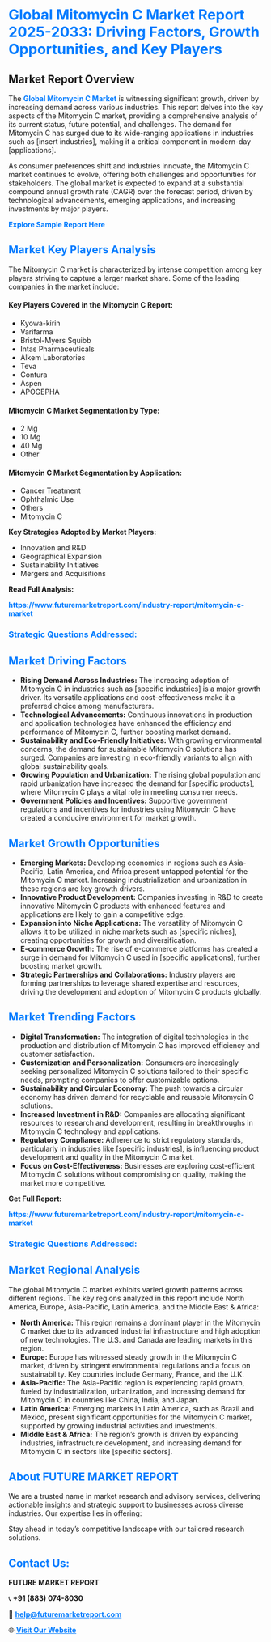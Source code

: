 <h1 style="color: #007BFF;">Global Mitomycin C Market Report 2025-2033: Driving Factors, Growth Opportunities, and Key Players</h1>

<section id="overview">
<h2>Market Report Overview</h2>
<p>The <a href="https://www.futuremarketreport.com/industry-report/mitomycin-c-market" style="color: #007BFF; text-decoration: none;"><strong>Global Mitomycin C Market</strong></a> is witnessing significant growth, driven by increasing demand across various industries. This report delves into the key aspects of the Mitomycin C market, providing a comprehensive analysis of its current status, future potential, and challenges. The demand for Mitomycin C has surged due to its wide-ranging applications in industries such as [insert industries], making it a critical component in modern-day [applications].</p>
<p>As consumer preferences shift and industries innovate, the Mitomycin C market continues to evolve, offering both challenges and opportunities for stakeholders. The global market is expected to expand at a substantial compound annual growth rate (CAGR) over the forecast period, driven by technological advancements, emerging applications, and increasing investments by major players.</p>
</section>

<section id="overview">
<p><a href="https://www.futuremarketreport.com/request-sample/reportId=121819" style="color: #007BFF; text-decoration: none;"><strong>Explore Sample Report Here</strong></a></p>
</section>

<section id="key-players">
<h2 style="color: #007BFF;">Market Key Players Analysis</h2>
<p>The Mitomycin C market is characterized by intense competition among key players striving to capture a larger market share. Some of the leading companies in the market include:</p>
<h4>Key Players Covered in the Mitomycin C Report:</h4>
<ul><li>Kyowa-kirin</li><li>Varifarma</li><li>Bristol-Myers Squibb</li><li>Intas Pharmaceuticals</li><li>Alkem Laboratories</li><li>Teva</li><li>Contura</li><li>Aspen</li><li>APOGEPHA</li></ul>
<h4>Mitomycin C Market Segmentation by Type:</h4>
<ul><li>2 Mg</li><li>10 Mg</li><li>40 Mg</li><li>Other</li></ul>

<h4>Mitomycin C Market Segmentation by Application:</h4>
<ul><li>Cancer Treatment</li><li>Ophthalmic Use</li><li>Others</li><li>Mitomycin C</li></ul>
<p><strong>Key Strategies Adopted by Market Players:</strong></p>
<ul>
<li>Innovation and R&D</li>
<li>Geographical Expansion</li>
<li>Sustainability Initiatives</li>
<li>Mergers and Acquisitions</li>
</ul>
</section>

<section>
<p><strong>Read Full Analysis: </strong></p><a href="https://www.futuremarketreport.com/industry-report/mitomycin-c-market" style="color: #007BFF; text-decoration: none;"><strong>https://www.futuremarketreport.com/industry-report/mitomycin-c-market</strong></a>
<h3 style="color: #007BFF;">Strategic Questions Addressed:</h3>
</section>

<section id="driving-factors">
<h2 style="color: #007BFF;">Market Driving Factors</h2>
<ul>
<li><strong>Rising Demand Across Industries:</strong> The increasing adoption of Mitomycin C in industries such as [specific industries] is a major growth driver. Its versatile applications and cost-effectiveness make it a preferred choice among manufacturers.</li>
<li><strong>Technological Advancements:</strong> Continuous innovations in production and application technologies have enhanced the efficiency and performance of Mitomycin C, further boosting market demand.</li>
<li><strong>Sustainability and Eco-Friendly Initiatives:</strong> With growing environmental concerns, the demand for sustainable Mitomycin C solutions has surged. Companies are investing in eco-friendly variants to align with global sustainability goals.</li>
<li><strong>Growing Population and Urbanization:</strong> The rising global population and rapid urbanization have increased the demand for [specific products], where Mitomycin C plays a vital role in meeting consumer needs.</li>
<li><strong>Government Policies and Incentives:</strong> Supportive government regulations and incentives for industries using Mitomycin C have created a conducive environment for market growth.</li>
</ul>
</section>

<section id="growth-opportunities">
<h2 style="color: #007BFF;">Market Growth Opportunities</h2>
<ul>
<li><strong>Emerging Markets:</strong> Developing economies in regions such as Asia-Pacific, Latin America, and Africa present untapped potential for the Mitomycin C market. Increasing industrialization and urbanization in these regions are key growth drivers.</li>
<li><strong>Innovative Product Development:</strong> Companies investing in R&D to create innovative Mitomycin C products with enhanced features and applications are likely to gain a competitive edge.</li>
<li><strong>Expansion into Niche Applications:</strong> The versatility of Mitomycin C allows it to be utilized in niche markets such as [specific niches], creating opportunities for growth and diversification.</li>
<li><strong>E-commerce Growth:</strong> The rise of e-commerce platforms has created a surge in demand for Mitomycin C used in [specific applications], further boosting market growth.</li>
<li><strong>Strategic Partnerships and Collaborations:</strong> Industry players are forming partnerships to leverage shared expertise and resources, driving the development and adoption of Mitomycin C products globally.</li>
</ul>
</section>

<section id="trending-factors">
<h2 style="color: #007BFF;">Market Trending Factors</h2>
<ul>
<li><strong>Digital Transformation:</strong> The integration of digital technologies in the production and distribution of Mitomycin C has improved efficiency and customer satisfaction.</li>
<li><strong>Customization and Personalization:</strong> Consumers are increasingly seeking personalized Mitomycin C solutions tailored to their specific needs, prompting companies to offer customizable options.</li>
<li><strong>Sustainability and Circular Economy:</strong> The push towards a circular economy has driven demand for recyclable and reusable Mitomycin C solutions.</li>
<li><strong>Increased Investment in R&D:</strong> Companies are allocating significant resources to research and development, resulting in breakthroughs in Mitomycin C technology and applications.</li>
<li><strong>Regulatory Compliance:</strong> Adherence to strict regulatory standards, particularly in industries like [specific industries], is influencing product development and quality in the Mitomycin C market.</li>
<li><strong>Focus on Cost-Effectiveness:</strong> Businesses are exploring cost-efficient Mitomycin C solutions without compromising on quality, making the market more competitive.</li>
</ul>
</section>

<section>
<p><strong>Get Full Report: </strong></p><a href="https://www.futuremarketreport.com/industry-report/mitomycin-c-market" style="color: #007BFF; text-decoration: none;"><strong>https://www.futuremarketreport.com/industry-report/mitomycin-c-market</strong></a>
<h3 style="color: #007BFF;">Strategic Questions Addressed:</h3>
</section>


<section id="regional-analysis">
<h2 style="color: #007BFF;">Market Regional Analysis</h2>
<p>The global Mitomycin C market exhibits varied growth patterns across different regions. The key regions analyzed in this report include North America, Europe, Asia-Pacific, Latin America, and the Middle East & Africa:</p>
<ul>
<li><strong>North America:</strong> This region remains a dominant player in the Mitomycin C market due to its advanced industrial infrastructure and high adoption of new technologies. The U.S. and Canada are leading markets in this region.</li>
<li><strong>Europe:</strong> Europe has witnessed steady growth in the Mitomycin C market, driven by stringent environmental regulations and a focus on sustainability. Key countries include Germany, France, and the U.K.</li>
<li><strong>Asia-Pacific:</strong> The Asia-Pacific region is experiencing rapid growth, fueled by industrialization, urbanization, and increasing demand for Mitomycin C in countries like China, India, and Japan.</li>
<li><strong>Latin America:</strong> Emerging markets in Latin America, such as Brazil and Mexico, present significant opportunities for the Mitomycin C market, supported by growing industrial activities and investments.</li>
<li><strong>Middle East & Africa:</strong> The region’s growth is driven by expanding industries, infrastructure development, and increasing demand for Mitomycin C in sectors like [specific sectors].</li>
</ul>
</section>

<footer>
<h2 style="color: #007BFF;">About FUTURE MARKET REPORT</h2>
<p>We are a trusted name in market research and advisory services, delivering actionable insights and strategic support to businesses across diverse industries. Our expertise lies in offering:</p>

<p>Stay ahead in today’s competitive landscape with our tailored research solutions.</p>

<h2 style="color: #007BFF;">Contact Us:</h2>
<p><strong>FUTURE MARKET REPORT</strong></p>
<p>📞 <strong>+91 (883) 074-8030</strong></p>
<p>📧 <strong><a href="mailto:help@futuremarketreport.com" style="color: #007BFF;">help@futuremarketreport.com</a></strong></p>
<p>🌐 <strong><a href="https://www.futuremarketreport.com/" style="color: #007BFF;">Visit Our Website</a></strong></p>
</footer>